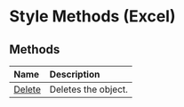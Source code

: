
# Style Methods (Excel)

## Methods



|**Name**|**Description**|
|:-----|:-----|
|[Delete](9248eac2-9d36-4366-11de-4755581d2ad7.md)|Deletes the object.|
